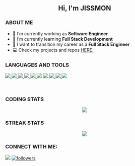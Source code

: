 <h2 align="center">Hi, I'm JISSMON</h2>


### ABOUT ME

- 🔭 I’m currently working as **Software Engineer**
- 🌱 I’m currently learning **Full Stack Development**
- 🚀 I want to transition my career as a **Full Stack Engineer**
- 💻 Check my projects and repos [HERE.](https://github.com/jisshub?tab=repositories)

### LANGUAGES AND TOOLS

<p align="left"> 
    <a href="https://www.python.org" target="_blank"> <img src="https://img.shields.io/badge/python-3670A0?style=for-the-badge&logo=python&logoColor=ffdd54"/> </a> 
    <a href="https://pandas.pydata.org/" target="_blank"> <img src="https://img.shields.io/badge/pandas-%23150458.svg?style=for-the-badge&logo=pandas&logoColor=white"      /> </a> 
    <a href="https://jupyter.org/" target="_blank"> <img src="https://img.shields.io/badge/Jupyter-F37626.svg?&style=for-the-badge&logo=Jupyter&logoColor=white"/> </a>
    <a href="https://www.mongodb.com/" target="_blank"> <img src="https://img.shields.io/badge/MongoDB-%234ea94b.svg?style=for-the-badge&logo=mongodb&logoColor=white"/> </a>
    <a href="https://scikit-learn.org/stable/" target="_blank"> <img src="https://img.shields.io/badge/scikit--learn-%23F7931E.svg?style=for-the-badge&logo=scikit-learn&logoColor=white"/> </a> 
    <a href="https://www.jetbrains.com/pycharm/" target="_blank"> <img src="https://img.shields.io/badge/PyCharm-000000.svg?&style=for-the-badge&logo=PyCharm&logoColor=white"/></a>
    <a href="https://flask.palletsprojects.com/en/2.1.x/" target="_blank"> <img src="https://img.shields.io/badge/Flask-000000?style=for-the-badge&logo=flask&logoColor=white"/></a>
    <a href="https://www.heroku.com" target="_blank"> <img src="https://img.shields.io/badge/Heroku-430098?style=for-the-badge&logo=heroku&logoColor=white"/> </a>
    <a href="https://www.microsoft.com/en-in/microsoft-365/excel" target="_blank"> <img src="https://img.shields.io/badge/Microsoft_Excel-217346?style=for-the-badge&logo=microsoft-excel&logoColor=white"/> </a> 
    <a href="https://https://www.postgresql.org//" target="_blank"> <img src="https://img.shields.io/badge/PostgreSQL-316192?style=for-the-badge&logo=postgresql&logoColor=white"/> </a>   
</p>
<br/>

### CODING STATS
<p align = 'center'>
    <img src='https://github-readme-stats.vercel.app/api?username=jisshub&count_private=true&include_all_commits=true&show_icons=true&theme=gotham&hide_border=true&line_height=27'/>
</p>

### STREAK STATS
<p align = 'center'>
    <img src='https://github-readme-streak-stats.herokuapp.com/?user=jisshub&theme=gotham&hide_border=true'>
</p>

### CONNECT WITH ME:
<p align="left">
<a href = "https://www.linkedin.com/in/jissmonjose/"><img src="https://img.shields.io/badge/LinkedIn-0077B5?style=for-the-badge&logo=linkedin&logoColor=white"/></a>
<a href='https://github.com/jisshub?tab=followers'>
   <img alt='followers' title='Follow Me on GitHub' src='https://custom-icon-badges.herokuapp.com/github/followers/aravind9722?color=236ad3&labelColor=1155ba&style=for-the-badge&logo=person-add&label=Follow&logoColor=white'/>
<br>
</a>


